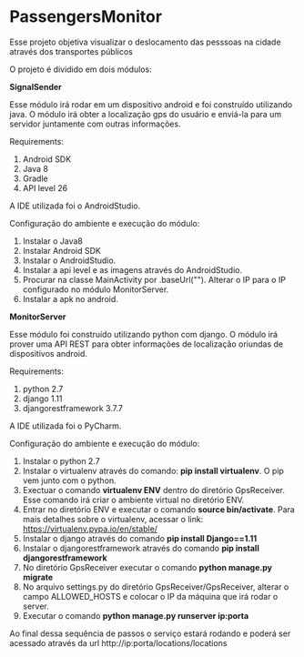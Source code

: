 # PassengersMonitor
Esse projeto objetiva visualizar o deslocamento das pesssoas na cidade através dos transportes públicos

O projeto é dividido em dois módulos:

**SignalSender**

Esse módulo irá rodar em um dispositivo android e foi construído utilizando java. O módulo irá obter a localização gps do usuário e enviá-la para um servidor juntamente com outras informações.

Requirements:

1. Android SDK 
2. Java 8
3. Gradle
4. API level 26

A IDE utilizada foi o AndroidStudio.

Configuração do ambiente e execução do módulo:
1. Instalar o Java8
2. Instalar Android SDK
3. Instalar o AndroidStudio.
4. Instalar a api level e as imagens através do AndroidStudio.
5. Procurar na classe MainActivity por .baseUrl("").  Alterar o IP para o IP configurado no módulo MonitorServer.
6. Instalar a apk no android.

**MonitorServer**

Esse módulo foi construído utilizando python com django. O módulo irá prover uma API REST para obter informações de localização oriundas de dispositivos android.

Requirements:
 
1. python 2.7
2. django 1.11
3. djangorestframework 3.7.7

A IDE utilizada foi o PyCharm.

Configuração do ambiente e execução do módulo:

1. Instalar o python 2.7
2. Instalar o virtualenv através do comando: **pip install virtualenv**. O pip vem junto com o python.
3. Exectuar o comando **virtualenv ENV** dentro do diretório GpsReceiver. Esse comando irá criar o ambiente virtual no diretório ENV.
4. Entrar no diretório ENV e executar o comando **source bin/activate**. Para mais detalhes sobre o virtualenv, acessar o link: https://virtualenv.pypa.io/en/stable/
5. Instalar o django através do comando **pip install Django==1.11**
6. Instalar o djangorestframework através do comando **pip install djangorestframework**
7. No diretório GpsReceiver executar o comando **python manage.py migrate**
8. No arquivo settings.py do diretório GpsReceiver/GpsReceiver, alterar o campo ALLOWED_HOSTS e colocar o IP da máquina que irá rodar o server.
9. Executar o comando **python manage.py runserver ip:porta**

Ao final dessa sequência de passos o serviço estará rodando e poderá ser acessado através da url http://ip:porta/locations/locations
